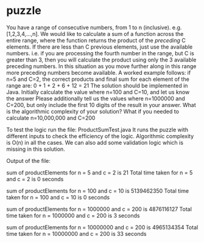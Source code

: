 # puzzle
You have a range of consecutive numbers, from 1 to n (inclusive). e.g. [1,2,3,4,...,n]. We would like to calculate a sum of a function across the entire range, where the function returns the product of the *preceding* C elements. If there are less than C previous elements, just use the available numbers. i.e. if you are processing the fourth number in the range, but C is greater than 3, then you will calculate the product using only the 3 available preceding numbers. In this situation as you move further along in this range more preceding numbers become available. A worked example follows: if n=5 and C=2, the correct products and final sum for each element of the range are: 0 + 1 + 2 + 6 + 12 = 21 The solution should be implemented in Java. Initially calculate the value where n=100 and C=10, and let us know the answer Please additionally tell us the values where n=1000000 and C=200, but only include the first 10 digits of the result in your answer. What is the algorithmic complexity of your solution? What if you needed to calculate n=10,000,000 and C=200


To test the logic run the file: ProductSumTest.java
It runs the puzzle with different inputs to check the efficiency of the logic.
Algorithmic complexity is O(n) in all the cases.
We can also add some validation logic which is missing in this solution.

Output of the file:

sum of productElements for n = 5 and c = 2 is 21
Total time taken for n = 5 and c = 2 is 0 seconds

sum of productElements for n = 100 and c = 10 is 5139462350
Total time taken for n = 100 and c = 10 is 0 seconds

sum of productElements for n = 1000000 and c = 200 is 4876116127
Total time taken for n = 1000000 and c = 200 is 3 seconds

sum of productElements for n = 10000000 and c = 200 is 4965134354
Total time taken for n = 10000000 and c = 200 is 33 seconds